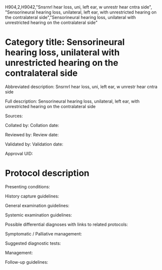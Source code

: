 H904,2,H9042,"Snsrnrl hear loss, uni, left ear, w unrestr hear cntra side", "Sensorineural hearing loss, unilateral, left ear, with unrestricted hearing on the contralateral side","Sensorineural hearing loss, unilateral with unrestricted hearing on the contralateral side"
# Category title: Sensorineural hearing loss, unilateral with unrestricted hearing on the contralateral side

Abbreviated description: Snsrnrl hear loss, uni, left ear, w unrestr hear cntra side

Full description: Sensorineural hearing loss, unilateral, left ear, with unrestricted hearing on the contralateral side

Sources:

Collated by:
Collation date:

Reviewed by:
Review date:

Validated by:
Validation date:

Approval UID:

# Protocol description

Presenting conditions:

History capture guidelines:

General examination guidelines:

Systemic examination guidelines:

Possible differential diagnoses with links to related protocols:

Symptomatic / Palliative management:

Suggested diagnostic tests:

Management:

Follow-up guidelines:
